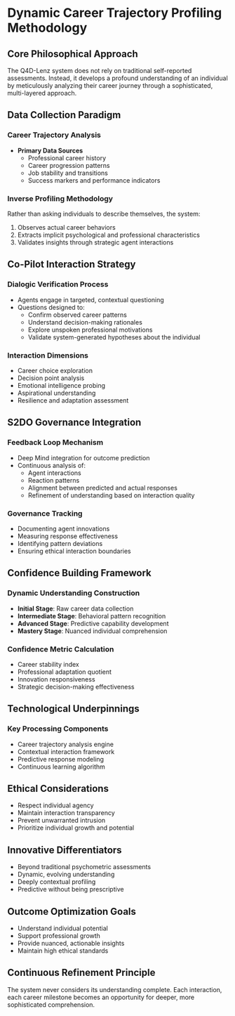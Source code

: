 # Dynamic Career Trajectory Profiling Methodology

## Core Philosophical Approach
The Q4D-Lenz system does not rely on traditional self-reported assessments. Instead, it develops a profound understanding of an individual by meticulously analyzing their career journey through a sophisticated, multi-layered approach.

## Data Collection Paradigm
### Career Trajectory Analysis
- **Primary Data Sources**
  - Professional career history
  - Career progression patterns
  - Job stability and transitions
  - Success markers and performance indicators

### Inverse Profiling Methodology
Rather than asking individuals to describe themselves, the system:
1. Observes actual career behaviors
2. Extracts implicit psychological and professional characteristics
3. Validates insights through strategic agent interactions

## Co-Pilot Interaction Strategy
### Dialogic Verification Process
- Agents engage in targeted, contextual questioning
- Questions designed to:
  - Confirm observed career patterns
  - Understand decision-making rationales
  - Explore unspoken professional motivations
  - Validate system-generated hypotheses about the individual

### Interaction Dimensions
- Career choice exploration
- Decision point analysis
- Emotional intelligence probing
- Aspirational understanding
- Resilience and adaptation assessment

## S2DO Governance Integration
### Feedback Loop Mechanism
- Deep Mind integration for outcome prediction
- Continuous analysis of:
  - Agent interactions
  - Reaction patterns
  - Alignment between predicted and actual responses
  - Refinement of understanding based on interaction quality

### Governance Tracking
- Documenting agent innovations
- Measuring response effectiveness
- Identifying pattern deviations
- Ensuring ethical interaction boundaries

## Confidence Building Framework
### Dynamic Understanding Construction
- **Initial Stage**: Raw career data collection
- **Intermediate Stage**: Behavioral pattern recognition
- **Advanced Stage**: Predictive capability development
- **Mastery Stage**: Nuanced individual comprehension

### Confidence Metric Calculation
- Career stability index
- Professional adaptation quotient
- Innovation responsiveness
- Strategic decision-making effectiveness

## Technological Underpinnings
### Key Processing Components
- Career trajectory analysis engine
- Contextual interaction framework
- Predictive response modeling
- Continuous learning algorithm

## Ethical Considerations
- Respect individual agency
- Maintain interaction transparency
- Prevent unwarranted intrusion
- Prioritize individual growth and potential

## Innovative Differentiators
- Beyond traditional psychometric assessments
- Dynamic, evolving understanding
- Deeply contextual profiling
- Predictive without being prescriptive

## Outcome Optimization Goals
- Understand individual potential
- Support professional growth
- Provide nuanced, actionable insights
- Maintain high ethical standards

## Continuous Refinement Principle
The system never considers its understanding complete. Each interaction, each career milestone becomes an opportunity for deeper, more sophisticated comprehension.
